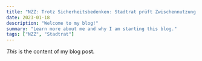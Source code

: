 ```yaml
---
title: "NZZ: Trotz Sicherheitsbedenken: Stadtrat prüft Zwischennutzung des kürzlich besetzten Kesselhauses des EWZ"
date: 2023-01-18
description: "Welcome to my blog!"
summary: "Learn more about me and why I am starting this blog."
tags: ["NZZ", "Stadtrat"]
---
```


_This_ is the content of my blog post.
